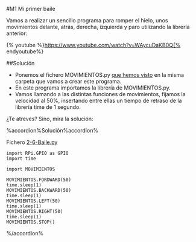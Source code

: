 #M1 Mi primer baile

Vamos a realizar un sencillo programa para romper el hielo, unos movimientos delante, atrás, derecha, izquierda y paro utilizando la librería anterior:

{% youtube %}https://www.youtube.com/watch?v=WAycuDaKB0Q{% endyoutube%}


##Solución
* Ponemos el fichero MOVIMIENTOS.py [que hemos visto](/24-libreria-movimientospy.md) en la misma carpeta que vamos a crear este programa.
* En este programa importamos la librería de MOVIMIENTOS.py.
* Vamos llamando a las distintas funciones de movimientos, fijamos la velocidad al 50%, insertando entre ellas un tiempo de retraso de la librería time de 1 segundo.

¿Te atreves? Sino, mira la solución:

%accordion%Solución%accordion%

Fichero [2-6-Baile.py](https://github.com/JavierQuintana/AlphabotPython/)

```cpp+lineNumbers:true
import RPi.GPIO as GPIO
import time

import MOVIMIENTOS

MOVIMIENTOS.FORDWARD(50)
time.sleep(1)
MOVIMIENTOS.BACKWARD(50)
time.sleep(1)
MOVIMIENTOS.LEFT(50)
time.sleep(1)
MOVIMIENTOS.RIGHT(50)
time.sleep(1)
MOVIMIENTOS.STOP()
```
%/accordion%


